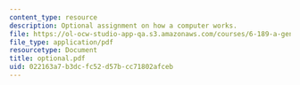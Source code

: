 ```yaml
---
content_type: resource
description: Optional assignment on how a computer works.
file: https://ol-ocw-studio-app-qa.s3.amazonaws.com/courses/6-189-a-gentle-introduction-to-programming-using-python-january-iap-2008/022163a7b3dcfc52d57bcc71802afceb_optional.pdf
file_type: application/pdf
resourcetype: Document
title: optional.pdf
uid: 022163a7-b3dc-fc52-d57b-cc71802afceb
---
```

